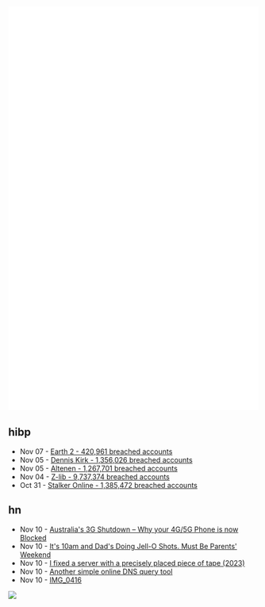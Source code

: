 ![Metrics](https://raw.githubusercontent.com/phixion/phixion/master/metrics.svg)

## hibp

<!--
for https://github.com/phixion/phixion/blob/main/.github/workflows/feeds.yml
-->
<!--START_SECTION:haveibeenpwnd-->
- Nov 07 - [Earth 2 - 420,961 breached accounts](https://haveibeenpwned.com/PwnedWebsites#Earth2)
- Nov 05 - [Dennis Kirk - 1,356,026 breached accounts](https://haveibeenpwned.com/PwnedWebsites#DennisKirk)
- Nov 05 - [Altenen - 1,267,701 breached accounts](https://haveibeenpwned.com/PwnedWebsites#Altenen)
- Nov 04 - [Z-lib - 9,737,374 breached accounts](https://haveibeenpwned.com/PwnedWebsites#ZLib)
- Oct 31 - [Stalker Online - 1,385,472 breached accounts](https://haveibeenpwned.com/PwnedWebsites#StalkerOnline)
<!--END_SECTION:haveibeenpwnd-->

## hn

<!--
for https://github.com/phixion/phixion/blob/main/.github/workflows/feeds.yml
-->
<!--START_SECTION:hn-->
- Nov 10 - [Australia's 3G Shutdown – Why your 4G/5G Phone is now Blocked](https://medium.com/@jamesdwho/australias-3g-shutdown-why-your-4g-5g-phone-is-now-blocked-5900cd5361e2)
- Nov 10 - [It's 10am and Dad's Doing Jell-O Shots. Must Be Parents' Weekend](https://www.wsj.com/lifestyle/parenting-college-football-game-tailgate-michigan-arizona-usc-78c72532)
- Nov 10 - [I fixed a server with a precisely placed piece of tape (2023)](https://social.treehouse.systems/@marcan/110252202169575508)
- Nov 10 - [Another simple online DNS query tool](https://nstoolbox.com/)
- Nov 10 - [IMG_0416](https://ben-mini.github.io/2024/img-0416)
<!--END_SECTION:hn-->

<!--
for https://yhype.me
-->
![](https://hit.yhype.me/github/profile?user_id=13013670)
